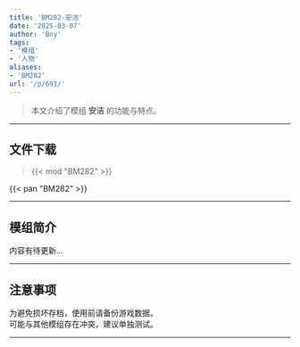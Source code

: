 ```yaml
---
title: 'BM282-安洁'
date: '2025-03-07'
author: 'Bny'
tags:
- '模组'
- '人物'
aliases:
- 'BM282'
url: '/p/691/'
---
```


> 本文介绍了模组 **安洁** 的功能与特点。

---

## 文件下载  

> {{< mod "BM282" >}}  

{{< pan "BM282" >}}  

---

## 模组简介

>  
内容有待更新...  

---

## 注意事项

>  
为避免损坏存档，使用前请备份游戏数据。  
可能与其他模组存在冲突，建议单独测试。  

---

